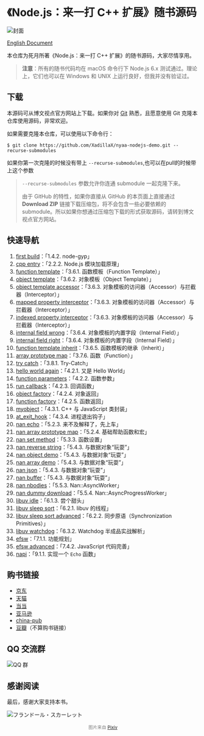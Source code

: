 # 《Node.js：来一打 C++ 扩展》随书源码

![封面](cover.jpg)

[English Document](README_en.md)

本仓库为死月所著《Node.js：来一打 C++ 扩展》的随书源码，大家尽情享用。

> **注意**：所有的随书代码均在 macOS 命令行下 Node.js 6.x 测试通过。理论上，它们也可以在 Windows 和 UNIX 上运行良好，但我并没有验证过。

## 下载

本源码可从博文视点官方网站上下载。如果你对 [Git](https://git-scm.com/) 熟悉，且愿意使用 Git 克隆本仓库使用源码，非常欢迎。

如果需要克隆本仓库，可以使用以下命令行：

```shell
$ git clone https://github.com/XadillaX/nyaa-nodejs-demo.git --recurse-submodules
```
 如果你第一次克隆的时候没有带上 `--recurse-submodules`,也可以在pull的时候带上这个参数

> `--recurse-submodules` 参数允许你连通 submodule 一起克隆下来。
>
> 由于 GitHub 的特性，如果你直接从 GitHub 的本页面上直接通过 **Download ZIP** 链接下载压缩包，将不会包含一些必要依赖的 submodule。所以如果你想通过压缩包下载的形式获取源码，请转到博文视点官方网站。

## 快速导航

1. [first build](1.%20first%20build)：「1.4.2. node-gyp」
2. [cpp entry](2.%20cpp%20entry)：「2.2.2. Node.js 模块加载原理」
3. [function template](3.%20function%20template)：「3.6.1. 函数模板（Function Template）」
4. [object template](4.%20object%20template)：「3.6.2. 对象模板（Object Template）」
5. [object template accessor](5.%20object%20template%20accessor)：「3.6.3. 对象模板的访问器（Accessor）与拦截器（Interceptor）」
6. [mapped property interceptor](6.%20mapped%20property%20interceptor)：「3.6.3. 对象模板的访问器（Accessor）与拦截器（Interceptor）」
7. [indexed property interceptor](7.%20indexed%20property%20interceptor)：「3.6.3. 对象模板的访问器（Accessor）与拦截器（Interceptor）」
8. [internal field wrong](8.%20internal%20field%20wrong)：「3.6.4. 对象模板的内置字段（Internal Field）」
9. [internal field right](9.%20internal%20field%20right)：「3.6.4. 对象模板的内置字段（Internal Field）」
10. [function template inherit](10.%20function%20template%20inherit)：「3.6.5. 函数模板的继承（Inherit）」
11. [array prototype map](11.%20array%20prototype%20map)：「3.7.6. 函数（Function）」
12. [try catch](12.%20try%20catch)：「3.8.1. Try-Catch」
13. [hello world again](13.%20hello%20world%20again)：「4.2.1. 又是 Hello World」
14. [function parameters](14.%20function%20parameters)：「4.2.2. 函数参数」
15. [run callback](15.%20run%20callback)：「4.2.3. 回调函数」
16. [object factory](16.%20object%20factory)：「4.2.4. 对象返回」
17. [function factory](17.%20function%20factory)：「4.2.5. 函数返回」
18. [myobject](18.%20myobject)：「4.3.1. C++ 与 JavaScript 类封装」
19. [at_exit_hook](19.%20at_exit_hook)：「4.3.4. 进程退出钩子」
20. [nan echo](20.%20nan%20echo)：「5.2.3. 来不及解释了，先上车」
21. [nan array prototype map](21.%20nan%20array%20prototype%20map)：「5.2.4. 基础帮助函数和宏」
22. [nan set method](22.%20nan%20set%20method)：「5.3.3. 函数设置」
23. [nan reverse string](23.%20nan%20reverse%20string)：「5.4.3. 与数据对象“玩耍”」
24. [nan object demo](24.%20nan%20object%20demo)：「5.4.3. 与数据对象“玩耍”」
25. [nan array demo](25.%20nan%20array%20demo)：「5.4.3. 与数据对象“玩耍”」
26. [nan json](26.%20nan%20json)：「5.4.3. 与数据对象“玩耍”」
27. [nan buffer](27.%20nan%20buffer)：「5.4.3. 与数据对象“玩耍”」
28. [nan nbodies](28.%20nan%20nbodies)：「5.5.3. Nan::AsyncWorker」
29. [nan dummy download](29.%20nan%20dummy%20download)：「5.5.4. Nan::AsyncProgressWorker」
30. [libuv idle](30.%20libuv%20idle)：「6.1.3. 尝个甜头」
31. [libuv sleep sort](31.%20libuv%20sleep%20sort)：「6.2.1. libuv 的线程」
32. [libuv sleep sort advanced](32.%20libuv%20sleep%20sort%20advanced)：「6.2.2. 同步原语（Synchronization Primitives）」
33. [libuv watchdog](33.%20libuv%20watchdog)：「6.3.2. Watchdog 半成品实战解析」
34. [efsw](34.%20efsw)：「7.1.1. 功能规划」
35. [efsw advanced](https://github.com/XadillaX/node-efsw/tree/85cc5b816c3e04b4df92f63592f5e9ce99808418)：「7.4.2. JavaScript 代码完善」
36. [napi](36.%20napi)：「9.1.1. 实现一个 `Echo` 函数」

## 购书链接

+ [京东](https://item.jd.com/12380404.html)
+ [天猫](https://detail.tmall.com/item.htm?id=571628730908&cat_id=2)
+ [当当](http://product.dangdang.com/25291814.html)
+ [亚马逊](https://www.amazon.cn/dp/B07DL8GHQC/ie=UTF8&qid=1528969734)
+ [china-pub](http://product.china-pub.com/8039217)
+ [豆瓣](https://book.douban.com/subject/30247892/)（不算购书链接）

## QQ 交流群

![QQ 群](./qq_group.png)

## 感谢阅读

最后，感谢大家支持本书。

![フランドール・スカーレット](flandre.jpg)

<center><font color="gray"><small>图片来自 <a target="_blank" href="https://www.pixiv.net/member_illust.php?mode=medium&illust_id=35873732">Pixiv</a></small></font></center>
